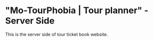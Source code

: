 # "Mo-TourPhobia | Tour planner" - Server Side

This is the server side of tour ticket book website.
